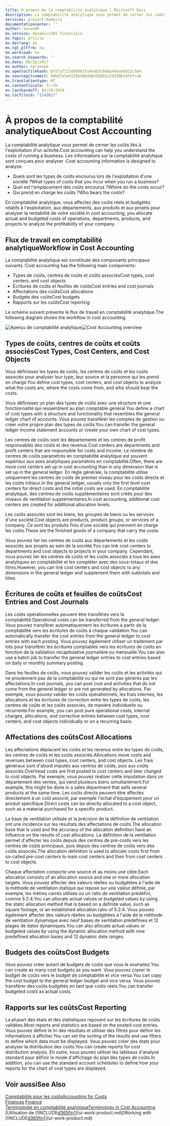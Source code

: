 ```yaml
---
title: À propos de la comptabilité analytique | Microsoft Docs
description: La comptabilité analytique vous permet de cerner les coûts liés à l'exploitation d'un activié.
services: project-madeira
documentationcenter: ''
author: SorenGP
ms.service: dynamics365-financials
ms.topic: article
ms.devlang: na
ms.tgt_pltfrm: na
ms.workload: na
ms.search.keywords: ''
ms.date: 08/16/2017
ms.author: sgroespe
ms.openlocfilehash: bfdfaf123dd9983fa9edb5c848a44dab8d22c384
ms.sourcegitcommit: 60b87e5eb32bb408dd65b9855c29159b1dfbfca8
ms.translationtype: HT
ms.contentlocale: fr-CH
ms.lasthandoff: 04/29/2019
ms.locfileid: "1243817"
---
```

# <a name="about-cost-accounting"></a><span data-ttu-id="7ddab-103">À propos de la comptabilité analytique</span><span class="sxs-lookup"><span data-stu-id="7ddab-103">About Cost Accounting</span></span>
<span data-ttu-id="7ddab-104">La comptabilité analytique vous permet de cerner les coûts liés à l'exploitation d'un activité.</span><span class="sxs-lookup"><span data-stu-id="7ddab-104">Cost accounting can help you understand the costs of running a business.</span></span> <span data-ttu-id="7ddab-105">Les informations sur la comptabilité analytique sont conçues pour analyser :</span><span class="sxs-lookup"><span data-stu-id="7ddab-105">Cost accounting information is designed to analyze:</span></span>  

-   <span data-ttu-id="7ddab-106">Quels sont les types de coûts encourus lors de l'exploitation d'une société ?</span><span class="sxs-lookup"><span data-stu-id="7ddab-106">What types of costs that you incur when you run a business?</span></span>  
-   <span data-ttu-id="7ddab-107">Quel est l'emplacement des coûts encourus ?</span><span class="sxs-lookup"><span data-stu-id="7ddab-107">Where do the costs occur?</span></span>  
-   <span data-ttu-id="7ddab-108">Qui prend en charge les coûts ?</span><span class="sxs-lookup"><span data-stu-id="7ddab-108">Who bears the costs?</span></span>  

<span data-ttu-id="7ddab-109">En comptabilité analytique, vous affectez des coûts réels et budgétés relatifs à l'exploitation, aux départements, aux produits et aux projets pour analyser la rentabilité de votre société.</span><span class="sxs-lookup"><span data-stu-id="7ddab-109">In cost accounting, you allocate actual and budgeted costs of operations, departments, products, and projects to analyze the profitability of your company.</span></span>  

## <a name="workflow-in-cost-accounting"></a><span data-ttu-id="7ddab-110">Flux de travail en comptabilité analytique</span><span class="sxs-lookup"><span data-stu-id="7ddab-110">Workflow in Cost Accounting</span></span>  
<span data-ttu-id="7ddab-111">La comptabilité analytique est constituée des composants principaux suivants :</span><span class="sxs-lookup"><span data-stu-id="7ddab-111">Cost accounting has the following main components:</span></span>  

-   <span data-ttu-id="7ddab-112">Types de coûts, centres de coûts et coûts associés</span><span class="sxs-lookup"><span data-stu-id="7ddab-112">Cost types, cost centers, and cost objects</span></span>  
-   <span data-ttu-id="7ddab-113">Écritures de coûts et feuilles de coûts</span><span class="sxs-lookup"><span data-stu-id="7ddab-113">Cost entries and cost journals</span></span>  
-   <span data-ttu-id="7ddab-114">Affectations des coûts</span><span class="sxs-lookup"><span data-stu-id="7ddab-114">Cost allocations</span></span>  
-   <span data-ttu-id="7ddab-115">Budgets des coûts</span><span class="sxs-lookup"><span data-stu-id="7ddab-115">Cost budgets</span></span>
-   <span data-ttu-id="7ddab-116">Rapports sur les coûts</span><span class="sxs-lookup"><span data-stu-id="7ddab-116">Cost reporting</span></span>  

<span data-ttu-id="7ddab-117">Le schéma suivant présente le flux de travail en comptabilité analytique.</span><span class="sxs-lookup"><span data-stu-id="7ddab-117">The following diagram shows the workflow in cost accounting.</span></span>  

<span data-ttu-id="7ddab-118">![Aperçu de comptabilité analytique](media/costaccountingoverview.png "CostAccountingOverview")</span><span class="sxs-lookup"><span data-stu-id="7ddab-118">![Cost Accounting overview](media/costaccountingoverview.png "CostAccountingOverview")</span></span>  

## <a name="cost-types-cost-centers-and-cost-objects"></a><span data-ttu-id="7ddab-119">Types de coûts, centres de coûts et coûts associés</span><span class="sxs-lookup"><span data-stu-id="7ddab-119">Cost Types, Cost Centers, and Cost Objects</span></span>  
<span data-ttu-id="7ddab-120">Vous définissez les types de coûts, les centres de coûts et les coûts associés pour analyser leur type, leur source et la personne qui les prend en charge.</span><span class="sxs-lookup"><span data-stu-id="7ddab-120">You define cost types, cost centers, and cost objects to analyze what the costs are, where the costs come from, and who should bear the costs.</span></span>  

<span data-ttu-id="7ddab-121">Vous définissez un plan des types de coûts avec une structure et une fonctionnalité qui ressemblent au plan comptable général.</span><span class="sxs-lookup"><span data-stu-id="7ddab-121">You define a chart of cost types with a structure and functionality that resembles the general ledger chart of accounts.</span></span> <span data-ttu-id="7ddab-122">Vous pouvez transférer les comptes de gestion ou créer votre propre plan des types de coûts.</span><span class="sxs-lookup"><span data-stu-id="7ddab-122">You can transfer the general ledger income statement accounts or create your own chart of cost types.</span></span>  

<span data-ttu-id="7ddab-123">Les centres de coûts sont les départements et les centres de profit responsables des coûts et des revenus.</span><span class="sxs-lookup"><span data-stu-id="7ddab-123">Cost centers are departments and profit centers that are responsible for costs and income.</span></span> <span data-ttu-id="7ddab-124">Le nombre de centres de coûts paramétrés en comptabilité analytique est souvent supérieur aux axes analytiques paramétrés en comptabilité.</span><span class="sxs-lookup"><span data-stu-id="7ddab-124">Often, there are more cost centers set up in cost accounting than in any dimension that is set up in the general ledger.</span></span> <span data-ttu-id="7ddab-125">En règle générale, la comptabilité utilise uniquement les centres de coûts de premier niveau pour les coûts directs et les coûts initiaux.</span><span class="sxs-lookup"><span data-stu-id="7ddab-125">In the general ledger, usually only the first level cost centers for direct costs and the initial costs are used.</span></span> <span data-ttu-id="7ddab-126">En comptabilité analytique, des centres de coûts supplémentaires sont créés pour des niveaux de ventilation supplémentaires.</span><span class="sxs-lookup"><span data-stu-id="7ddab-126">In cost accounting, additional cost centers are created for additional allocation levels.</span></span>  

<span data-ttu-id="7ddab-127">Les coûts associés sont les biens, les groupes de biens ou les services d'une société.</span><span class="sxs-lookup"><span data-stu-id="7ddab-127">Cost objects are products, product groups, or services of a company.</span></span> <span data-ttu-id="7ddab-128">Ce sont les produits finis d'une société qui prennent en charge les coûts.</span><span class="sxs-lookup"><span data-stu-id="7ddab-128">These are the finished goods of a company that carry the costs.</span></span>  

<span data-ttu-id="7ddab-129">Vous pouvez lier les centres de coûts aux départements et les coûts associés aux projets au sein de la société.</span><span class="sxs-lookup"><span data-stu-id="7ddab-129">You can link cost centers to departments and cost objects to projects in your company.</span></span> <span data-ttu-id="7ddab-130">Cependant, vous pouvez lier les centres de coûts et les coûts associés à tous les axes analytiques en comptabilité et les compléter avec des sous-totaux et des titres.</span><span class="sxs-lookup"><span data-stu-id="7ddab-130">However, you can link cost centers and cost objects to any dimensions in the general ledger and supplement them with subtotals and titles.</span></span>  

## <a name="cost-entries-and-cost-journals"></a><span data-ttu-id="7ddab-131">Écritures de coûts et feuilles de coûts</span><span class="sxs-lookup"><span data-stu-id="7ddab-131">Cost Entries and Cost Journals</span></span>  
<span data-ttu-id="7ddab-132">Les coûts opérationnelles peuvent être transférés vers la comptabilité.</span><span class="sxs-lookup"><span data-stu-id="7ddab-132">Operational costs can be transferred from the general ledger.</span></span> <span data-ttu-id="7ddab-133">Vous pouvez transférer automatiquement les écritures à partir de la comptabilité vers les écritures de coûts à chaque validation.</span><span class="sxs-lookup"><span data-stu-id="7ddab-133">You can automatically transfer the cost entries from the general ledger to cost entries with each posting.</span></span> <span data-ttu-id="7ddab-134">Vous pouvez également utiliser un traitement par lots pour transférer les écritures comptables vers les écritures de coûts en fonction de la validation récapitulative journalière ou mensuelle.</span><span class="sxs-lookup"><span data-stu-id="7ddab-134">You can also use a batch job to transfer the general ledger entries to cost entries based on daily or monthly summary posting.</span></span>  

<span data-ttu-id="7ddab-135">Dans les feuilles de coûts, vous pouvez valider les coûts et les activités qui ne proviennent pas de la comptabilité ou qui ne sont pas générés par les affectations.</span><span class="sxs-lookup"><span data-stu-id="7ddab-135">In cost journals, you can post cost and activities that do not come from the general ledger or are not generated by allocations.</span></span> <span data-ttu-id="7ddab-136">Par exemple, vous pouvez valider les coûts opérationnels, les frais internes, les allocations et les écritures de correction entre les types de coûts, les centres de coûts et les coûts associés, de manière individuelle ou récurrente.</span><span class="sxs-lookup"><span data-stu-id="7ddab-136">For example, you can post pure operational costs, internal charges, allocations, and corrective entries between cost types, cost centers, and cost objects individually or on a recurring basis.</span></span>  

## <a name="cost-allocations"></a><span data-ttu-id="7ddab-137">Affectations des coûts</span><span class="sxs-lookup"><span data-stu-id="7ddab-137">Cost Allocations</span></span>  
<span data-ttu-id="7ddab-138">Les affectations déplacent les coûts et les revenus entre les types de coûts, les centres de coûts et les coûts associés.</span><span class="sxs-lookup"><span data-stu-id="7ddab-138">Allocations move costs and revenues between cost types, cost centers, and cost objects.</span></span> <span data-ttu-id="7ddab-139">Les frais généraux sont d'abord imputés aux centres de coûts, puis aux coûts associés.</span><span class="sxs-lookup"><span data-stu-id="7ddab-139">Overhead costs are first posted to cost centers and later charged to cost objects.</span></span> <span data-ttu-id="7ddab-140">Par exemple, vous pouvez réaliser cette imputation dans un département des ventes, qui vend plusieurs biens simultanément.</span><span class="sxs-lookup"><span data-stu-id="7ddab-140">For example, this might be done in a sales department that sells several products at the same time.</span></span> <span data-ttu-id="7ddab-141">Les coûts directs peuvent être affectés directement à un coût associé, par exemple l'achat d'équipement pour un produit spécifique.</span><span class="sxs-lookup"><span data-stu-id="7ddab-141">Direct costs can be directly allocated to a cost object, such as a material purchased for a specific product.</span></span>  

<span data-ttu-id="7ddab-142">La base de ventilation utilisée et la précision de la définition de ventilation ont une incidence sur les résultats des affectations de coûts.</span><span class="sxs-lookup"><span data-stu-id="7ddab-142">The allocation base that is used and the accuracy of the allocation definition have an influence on the results of cost allocations.</span></span> <span data-ttu-id="7ddab-143">La définition de la ventilation permet d'affecter les coûts depuis des centres de pré-coûts vers les centres de coûts principaux, puis depuis des centres de coûts vers des coûts associés.</span><span class="sxs-lookup"><span data-stu-id="7ddab-143">The allocation definition is used to allocate costs first from so-called pre-cost centers to main cost centers and then from cost centers to cost objects.</span></span>  

<span data-ttu-id="7ddab-144">Chaque affectation comporte une source et au moins une cible.</span><span class="sxs-lookup"><span data-stu-id="7ddab-144">Each allocation consists of an allocation source and one or more allocation targets.</span></span> <span data-ttu-id="7ddab-145">Vous pouvez affecter des valeurs réelles ou budgétées à l'aide de la méthode de ventilation statique qui repose sur une valeur définie, par exemple, les mètres carrés utilisés ou un ratio de ventilation prédéfini, comme 5:2:4.</span><span class="sxs-lookup"><span data-stu-id="7ddab-145">You can allocate actual values or budgeted values by using the static allocation method that is based on a definite value, such as square footage, or an established allocation ratio of 5:2:4.</span></span> <span data-ttu-id="7ddab-146">Vous pouvez également affecter des valeurs réelles ou budgétées à l'aide de la méthode de ventilation dynamique avec neuf bases de ventilation prédéfinies et 12 plages de dates dynamiques.</span><span class="sxs-lookup"><span data-stu-id="7ddab-146">You can also allocate actual values or budgeted values by using the dynamic allocation method with nine predefined allocation bases and 12 dynamic date ranges.</span></span>  

## <a name="cost-budgets"></a><span data-ttu-id="7ddab-147">Budgets des coûts</span><span class="sxs-lookup"><span data-stu-id="7ddab-147">Cost Budgets</span></span>  
<span data-ttu-id="7ddab-148">Vous pouvez créer autant de budgets de coûts que vous le souhaitez.</span><span class="sxs-lookup"><span data-stu-id="7ddab-148">You can create as many cost budgets as you want.</span></span> <span data-ttu-id="7ddab-149">Vous pouvez copier le budget de coûts vers le budget de comptabilité et vice versa.</span><span class="sxs-lookup"><span data-stu-id="7ddab-149">You can copy the cost budget to the general ledger budget and vice versa.</span></span> <span data-ttu-id="7ddab-150">Vous pouvez transférer des coûts budgétés en tant que coûts réels.</span><span class="sxs-lookup"><span data-stu-id="7ddab-150">You can transfer budgeted costs as actual costs.</span></span>  

## <a name="cost-reporting"></a><span data-ttu-id="7ddab-151">Rapports sur les coûts</span><span class="sxs-lookup"><span data-stu-id="7ddab-151">Cost Reporting</span></span>  
<span data-ttu-id="7ddab-152">La plupart des états et des statistiques reposent sur les écritures de coûts validées.</span><span class="sxs-lookup"><span data-stu-id="7ddab-152">Most reports and statistics are based on the posted cost entries.</span></span> <span data-ttu-id="7ddab-153">Vous pouvez définir le tri des résultats et utiliser des filtres pour définir les informations à afficher.</span><span class="sxs-lookup"><span data-stu-id="7ddab-153">You can set the sorting of the results and use filters to define which data must be displayed.</span></span> <span data-ttu-id="7ddab-154">Vous pouvez créer des états pour analyser la distribution des coûts.</span><span class="sxs-lookup"><span data-stu-id="7ddab-154">You can create reports for cost distribution analysis.</span></span> <span data-ttu-id="7ddab-155">En outre, vous pouvez utiliser les tableaux d'analyse standard pour définir le mode d'affichage du plan des types de coûts.</span><span class="sxs-lookup"><span data-stu-id="7ddab-155">In addition, you can use the standard account schedules to define how your reports for the chart of cost types are displayed.</span></span>  

## <a name="see-also"></a><span data-ttu-id="7ddab-156">Voir aussi</span><span class="sxs-lookup"><span data-stu-id="7ddab-156">See Also</span></span>  
 [<span data-ttu-id="7ddab-157">Comptabilité pour les coûts</span><span class="sxs-lookup"><span data-stu-id="7ddab-157">Accounting for Costs</span></span>](finance-manage-cost-accounting.md)  
 <span data-ttu-id="7ddab-158">[Finances](finance.md) </span><span class="sxs-lookup"><span data-stu-id="7ddab-158">[Finance](finance.md) </span></span>  
 [<span data-ttu-id="7ddab-159">Terminologie en comptabilité analytique</span><span class="sxs-lookup"><span data-stu-id="7ddab-159">Terminology in Cost Accounting</span></span>](finance-terminology-in-cost-accounting.md)  
 <span data-ttu-id="7ddab-160">[Utilisation de [!INCLUDE[d365fin](includes/d365fin_md.md)]](ui-work-product.md)</span><span class="sxs-lookup"><span data-stu-id="7ddab-160">[Working with [!INCLUDE[d365fin](includes/d365fin_md.md)]](ui-work-product.md)</span></span>
